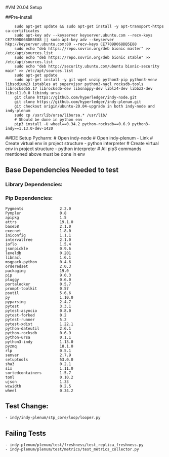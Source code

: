 #VM 20.04 Setup

##Pre-Install

        sudo apt-get update && sudo apt-get install -y apt-transport-https ca-certificates
        sudo apt-key adv --keyserver keyserver.ubuntu.com --recv-keys CE7709D068DB5E88 || sudo apt-key adv --keyserver hkp://keyserver.ubuntu.com:80 --recv-keys CE7709D068DB5E88
        sudo echo "deb https://repo.sovrin.org/deb bionic master" >> /etc/apt/sources.list
        sudo echo "deb https://repo.sovrin.org/deb bionic stable" >> /etc/apt/sources.list
        sudo echo "deb http://security.ubuntu.com/ubuntu bionic-security main" >> /etc/apt/sources.list
        sudo apt-get update
        sudo apt-get install -y git wget unzip python3-pip python3-venv libsodium23 iptables at supervisor python3-nacl rocksdb-tools librocksdb5.17 librocksdb-dev libsnappy-dev liblz4-dev libbz2-dev libssl1.0.0 libindy ursa
        git clone https://github.com/hyperledger/indy-node.git
        git clone https://github.com/hyperledger/indy-plenum.git
        git checkout origin/ubuntu-20.04-upgrade in both indy-node and indy-plenum
        sudo cp /usr/lib/ursa/libursa.* /usr/lib/
        # Should be done in python env
        pip3 install -U wheel==0.34.2 python-rocksdb==0.6.9 python3-indy==1.13.0-dev-1420

##IDE Setup
    Pycharm: 
        # Open indy-node
        # Open indy-plenum - Link
        # Create virtual env in project structure - python interpreter
        # Create virtual env in project structure - python interpreter
        # All pip3 commands mentioned above must be done in env

## Base Dependencies Needed to test
### Library Dependencies:

###  Pip Dependencies:

    Pygments                2.2.0
    Pympler                 0.8  
    apipkg                  1.5  
    attrs                   19.1.0
    base58                  2.1.0
    execnet                 1.8.0
    iniconfig               1.1.1
    intervaltree            2.1.0
    ioflo                   1.5.4   
    jsonpickle              0.9.6
    leveldb                 0.201  
    libnacl                 1.6.1 
    msgpack-python          0.4.6
    orderedset              2.0.3   
    packaging               19.0   
    pip                     9.0.3
    pluggy                  0.6.0    
    portalocker             0.5.7    
    prompt-toolkit          0.57    
    psutil                  5.6.6    
    py                      1.10.0    
    pyparsing               2.4.7    
    pytest                  3.3.1    
    pytest-asyncio          0.8.0    
    pytest-forked           0.2    
    pytest-runner           5.2   
    pytest-xdist            1.22.1    
    python-dateutil         2.6.1    
    python-rocksdb          0.6.9    
    python-ursa             0.1.1    
    python3-indy            1.13.0    
    pyzmq                   18.1.0    
    rlp                     0.5.1    
    semver                  2.7.9    
    setuptools              53.0.0
    sha3                    0.2.1    
    six                     1.11.0   
    sortedcontainers        1.5.7    
    toml                    0.10.2    
    ujson                   1.33    
    wcwidth                 0.2.5    
    wheel                   0.34.2    

## Test Change:
    - indy/indy-plenum/stp_core/loop/looper.py

## Failing Tests
    - indy-plenum/plenum/test/freshness/test_replica_freshness.py
    - indy-plenum/plenum/test/metrics/test_metrics_collector.py

